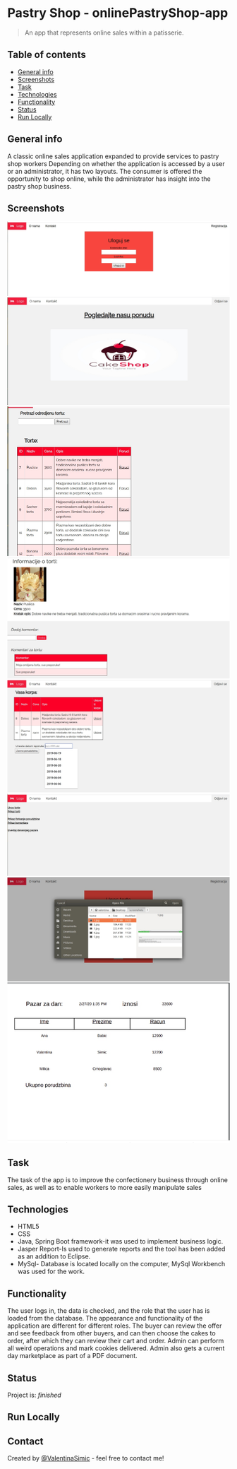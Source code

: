 # Pastry Shop - onlinePastryShop-app
> An app that represents online sales within a patisserie.

## Table of contents
* [General info](#general-info)
* [Screenshots](#screenshots)
* [Task](#task)
* [Technologies](#technologies)
* [Functionality](#functionality)
* [Status](#status)
* [Run Locally](#run-locally)


## General info
A classic online sales application expanded to provide services to pastry shop workers
Depending on whether the application is accessed by a user or an administrator, it has two layouts. The consumer is offered the opportunity to shop online, while the administrator has insight into the pastry shop business.

## Screenshots
![Example screenshot](./screenshots/1.jpg) 
![Example screenshot](./screenshots/2.jpg) 
![Example screenshot](./screenshots/3.jpg) 
![Example screenshot](./screenshots/4.jpg) 
![Example screenshot](./screenshots/5.jpg) 
![Example screenshot](./screenshots/6.jpg) 
![Example screenshot](./screenshots/7.jpg) 
![Example screenshot](./screenshots/8.jpg) 

## Task
The task of the app is to improve the confectionery business through online sales, as well as to enable workers to more easily manipulate sales

## Technologies
* HTML5
* CSS
* Java, Spring Boot framework-it was used to implement business logic.
* Jasper Report-Is used to generate reports and the tool has been added as an addition to Eclipse.
* MySql- Database is located locally on the computer, MySql Workbench was used for the work.


## Functionality
The user logs in, the data is checked, and the role that the user has is loaded from the database.
The appearance and functionality of the application are different for different roles.
The buyer can review the offer and see feedback from other buyers, and can then choose the cakes to order, after which they can review their cart and order. Admin can perform all weird operations and mark cookies delivered. Admin also gets a current day marketplace as part of a PDF document.


## Status
Project is: _finished_

## Run Locally



## Contact
Created by [@ValentinaSimic](https://github.com/ValentinaSimic) - feel free to contact me!



